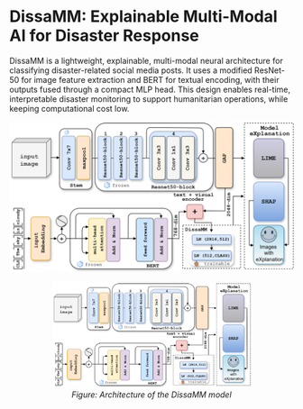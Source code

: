 # DissaMM: Explainable Multi-Modal AI for Disaster Response

DissaMM is a lightweight, explainable, multi-modal neural architecture for classifying disaster-related social media posts. It uses a modified ResNet-50 for image feature extraction and BERT for textual encoding, with their outputs fused through a compact MLP head. This design enables real-time, interpretable disaster monitoring to support humanitarian operations, while keeping computational cost low.

![DissaMM Architecture](images/2disaster.png)

<p align="center">
  <img src="images/2disaster.png" alt="DissaMM Architecture" width="70%">
  <br>
  <em>Figure: Architecture of the DissaMM model</em>
</p>
